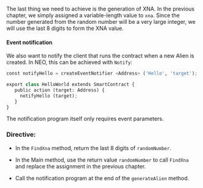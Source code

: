 The last thing we need to achieve is the generation of XNA.
In the previous chapter, we simply assigned a variable-length value to `xna`. Since the number generated from the random number will be a very large integer, we will use the last 8 digits to form the XNA value.

#### Event notification

We also want to notify the client that runs the contract when a new Alien is created. In NEO, this can be achieved with `Notify`:

```Python
const notifyHello = createEventNotifier <Address> ('Hello', 'target');

export class HelloWorld extends SmartContract {
   public action (target: Address) {
     notifyHello (target);
   }
}
```
The notification program itself only requires event parameters.

### Directive:

- In the `FindXna` method, return the last 8 digits of `randomNumber`.

- In the Main method, use the return value `randomNumber` to call `FindXna` and replace the assignment in the previous chapter.

- Call the notification program at the end of the `generateAlien` method.

